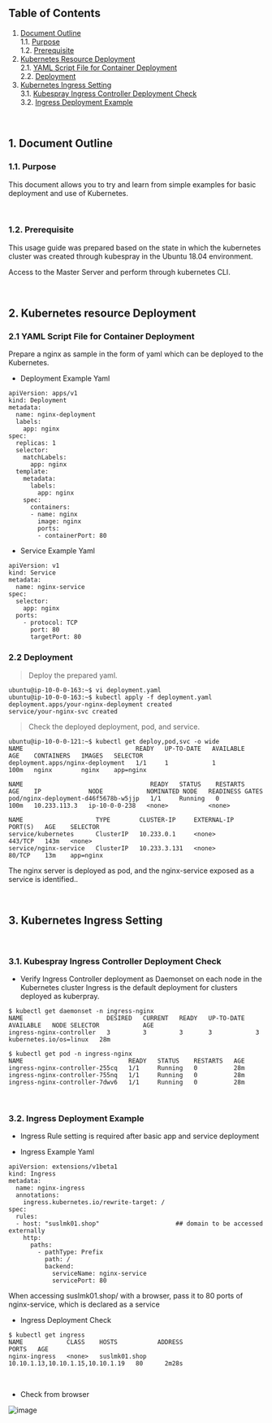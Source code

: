 
## Table of Contents

1. [Document Outline](#1)  
  1.1. [Purpose](#1.1)  
  1.2. [Prerequisite](#1.2)
2. [Kubernetes Resource Deployment](#2)  
  2.1. [YAML Script File for Container Deployment](#2.1)  
  2.2. [Deployment](#2.2)  
3. [Kubernetes Ingress Setting](#3)  
  3.1. [Kubespray Ingress Controller Deployment Check](#3.1)  
  3.2. [Ingress Deployment Example](#3.2)  


<br>

## <div id='1'> 1. Document Outline

### <div id='1.1'> 1.1. Purpose
This document allows you to try and learn from simple examples for basic deployment and use of Kubernetes. 

<br>

### <div id='1.2'> 1.2. Prerequisite
This usage guide was prepared based on the state in which the kubernetes cluster was created through kubespray in the Ubuntu 18.04 environment.

Access to the Master Server and perform through kubernetes CLI.


<br>

## <div id='2'> 2. Kubernetes resource Deployment

### <div id='2.1'> 2.1 YAML Script File for Container Deployment
Prepare a nginx as sample in the form of yaml which can be deployed to the Kubernetes. 
 
- Deployment Example Yaml

```
apiVersion: apps/v1
kind: Deployment
metadata:
  name: nginx-deployment
  labels:
    app: nginx
spec:
  replicas: 1
  selector:
    matchLabels:
      app: nginx
  template:
    metadata:
      labels:
        app: nginx
    spec:
      containers:
      - name: nginx
        image: nginx
        ports:
        - containerPort: 80
```

- Service Example Yaml

```
apiVersion: v1
kind: Service
metadata:
  name: nginx-service
spec:
  selector:
    app: nginx
  ports:
    - protocol: TCP
      port: 80
      targetPort: 80
```

### <div id='2.2'> 2.2 Deployment

>Deploy the prepared yaml.
```
ubuntu@ip-10-0-0-163:~$ vi deployment.yaml
ubuntu@ip-10-0-0-163:~$ kubectl apply -f deployment.yaml
deployment.apps/your-nginx-deployment created
service/your-nginx-svc created
```

> Check the deployed deployment, pod, and service. 
```
ubuntu@ip-10-0-0-121:~$ kubectl get deploy,pod,svc -o wide 
NAME                               READY   UP-TO-DATE   AVAILABLE   AGE    CONTAINERS   IMAGES   SELECTOR
deployment.apps/nginx-deployment   1/1     1            1           100m   nginx        nginx    app=nginx

NAME                                   READY   STATUS    RESTARTS   AGE    IP             NODE            NOMINATED NODE   READINESS GATES
pod/nginx-deployment-d46f5678b-w5jjp   1/1     Running   0          100m   10.233.113.3   ip-10-0-0-238   <none>           <none>

NAME                    TYPE        CLUSTER-IP     EXTERNAL-IP   PORT(S)   AGE    SELECTOR
service/kubernetes      ClusterIP   10.233.0.1     <none>        443/TCP   143m   <none>
service/nginx-service   ClusterIP   10.233.3.131   <none>        80/TCP    13m    app=nginx
```

The nginx server is deployed as pod, and the nginx-service exposed as a service is identified..



<br>


## <div id='3'> 3. Kubernetes Ingress Setting

<br>

### <div id='3.1'> 3.1. Kubespray Ingress Controller Deployment Check


- Verify Ingress Controller deployment as Daemonset on each node in the Kubernetes cluster
Ingress is the default deployment for clusters deployed as kuberpray.

```
$ kubectl get daemonset -n ingress-nginx
NAME                       DESIRED   CURRENT   READY   UP-TO-DATE   AVAILABLE   NODE SELECTOR            AGE
ingress-nginx-controller   3         3         3       3            3           kubernetes.io/os=linux   28m

$ kubectl get pod -n ingress-nginx
NAME                             READY   STATUS    RESTARTS   AGE
ingress-nginx-controller-255cq   1/1     Running   0          28m
ingress-nginx-controller-755nq   1/1     Running   0          28m
ingress-nginx-controller-7dwv6   1/1     Running   0          28m
```

<br>

### <div id='3.2'> 3.2. Ingress Deployment Example

- Ingress Rule setting is required after basic app and service deployment

- Ingress Example Yaml

```
apiVersion: extensions/v1beta1
kind: Ingress
metadata:
  name: nginx-ingress
  annotations:
    ingress.kubernetes.io/rewrite-target: /
spec:
  rules:
  - host: "suslmk01.shop"                     ## domain to be accessed externally
    http:
      paths:
        - pathType: Prefix
          path: /
          backend:
            serviceName: nginx-service
            servicePort: 80
```

When accessing suslmk01.shop/ with a browser, pass it to 80 ports of nginx-service, which is declared as a service

- Ingress Deployment Check

```
$ kubectl get ingress
NAME            CLASS    HOSTS           ADDRESS                            PORTS   AGE
nginx-ingress   <none>   suslmk01.shop   10.10.1.13,10.10.1.15,10.10.1.19   80      2m28s
```


<br>

- Check from browser

![image](https://user-images.githubusercontent.com/67575226/111438131-3ebe0380-8747-11eb-8c88-560258df9214.png)
